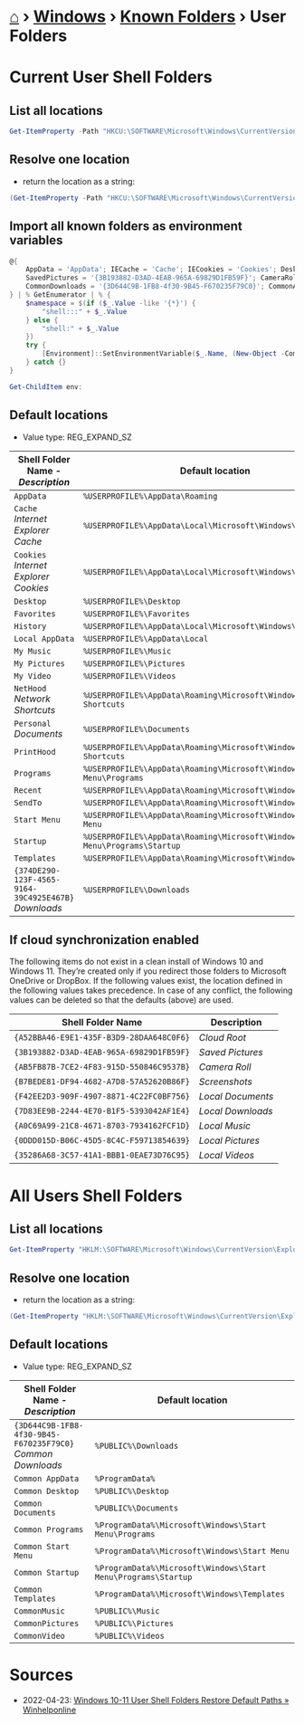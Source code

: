# [⌂](../../README.md) › [Windows](../../README.md#windows) › [Known Folders](known-folders.md) › User Folders


# Current User Shell Folders


## List all locations

```powershell
Get-ItemProperty -Path "HKCU:\SOFTWARE\Microsoft\Windows\CurrentVersion\Explorer\User Shell Folders" | select * -Exclude "PS*"
```

## Resolve one location

- return the location as a string:

```powershell
(Get-ItemProperty -Path "HKCU:\SOFTWARE\Microsoft\Windows\CurrentVersion\Explorer\User Shell Folders")."{374DE290-123F-4565-9164-39C4925E467B}"
```

## Import all known folders as environment variables

```powershell
@{
    AppData = 'AppData'; IECache = 'Cache'; IECookies = 'Cookies'; Desktop = 'Desktop'; Favorites = 'Favorites'; History = 'History'; LocalAppData = 'Local AppData'; MyMusic = 'My Music'; MyPictures = 'My Pictures'; MyVideos = 'My Video'; MyDocuments = 'Personal'; Downloads = '{374DE290-123F-4565-9164-39C4925E467B}'; NetworkShortcuts = 'NetHood'; PrinterShortcuts = 'PrintHood'; Programs = 'Programs'; Recent = 'Recent'; SendTo = 'SendTo'; StartMenu = 'Start Menu'; Startup = 'Startup'; Templates = 'Templates'; CloudRoot = '{A52BBA46-E9E1-435F-B3D9-28DAA648C0F6}';
    SavedPictures = '{3B193882-D3AD-4EAB-965A-69829D1FB59F}'; CameraRoll = '{AB5FB87B-7CE2-4F83-915D-550846C9537B}'; Screenshots = '{B7BEDE81-DF94-4682-A7D8-57A52620B86F}'; LocalDocuments = '{F42EE2D3-909F-4907-8871-4C22FC0BF756}'; LocalDownloads = '{7D83EE9B-2244-4E70-B1F5-5393042AF1E4}'; LocalMusic = '{A0C69A99-21C8-4671-8703-7934162FCF1D}'; LocalPictures = '{0DDD015D-B06C-45D5-8C4C-F59713854639}'; LocalVideos = '{35286A68-3C57-41A1-BBB1-0EAE73D76C95}';
    CommonDownloads = '{3D644C9B-1FB8-4f30-9B45-F670235F79C0}'; CommonAppData = 'Common AppData'; CommonDesktop = 'Common Desktop'; CommonDocuments = 'Common Documents'; CommonPrograms = 'Common Programs'; CommonStartMenu = 'Common Start Menu'; CommonStartup = 'Common Startup'; CommonTemplates = 'Common Templates'; CommonMusic = 'CommonMusic'; CommonPictures = 'CommonPictures'; CommonVideos = 'CommonVideo';
} | % GetEnumerator | % {
    $namespace = $(if ($_.Value -like '{*}') {
        "shell:::" + $_.Value
    } else {
        "shell:" + $_.Value
    })
    try {
        [Environment]::SetEnvironmentVariable($_.Name, (New-Object -ComObject Shell.Application).NameSpace($namespace).Self.Path)
    } catch {}
}
```

```powershell
Get-ChildItem env:
```


## Default locations

- Value type: REG_EXPAND_SZ

| Shell Folder Name - _Description_                         | Default location                                                              |
| --------------------------------------------------------- | ----------------------------------------------------------------------------- |
| `AppData`                                                 | `%USERPROFILE%\AppData\Roaming`                                               |
| `Cache` <br> _Internet Explorer Cache_                    | `%USERPROFILE%\AppData\Local\Microsoft\Windows\INetCache`                     |
| `Cookies` <br> _Internet Explorer Cookies_                | `%USERPROFILE%\AppData\Local\Microsoft\Windows\INetCookies`                   |
| `Desktop`                                                 | `%USERPROFILE%\Desktop`                                                       |
| `Favorites`                                               | `%USERPROFILE%\Favorites`                                                     |
| `History`                                                 | `%USERPROFILE%\AppData\Local\Microsoft\Windows\History`                       |
| `Local AppData`                                           | `%USERPROFILE%\AppData\Local`                                                 |
| `My Music`                                                | `%USERPROFILE%\Music`                                                         |
| `My Pictures`                                             | `%USERPROFILE%\Pictures`                                                      |
| `My Video`                                                | `%USERPROFILE%\Videos`                                                        |
| `NetHood` <br> _Network Shortcuts_                        | `%USERPROFILE%\AppData\Roaming\Microsoft\Windows\Network Shortcuts`           |
| `Personal` <br> _Documents_                               | `%USERPROFILE%\Documents`                                                     |
| `PrintHood`                                               | `%USERPROFILE%\AppData\Roaming\Microsoft\Windows\Printer Shortcuts`           |
| `Programs`                                                | `%USERPROFILE%\AppData\Roaming\Microsoft\Windows\Start Menu\Programs`         |
| `Recent`                                                  | `%USERPROFILE%\AppData\Roaming\Microsoft\Windows\Recent`                      |
| `SendTo`                                                  | `%USERPROFILE%\AppData\Roaming\Microsoft\Windows\SendTo`                      |
| `Start Menu`                                              | `%USERPROFILE%\AppData\Roaming\Microsoft\Windows\Start Menu`                  |
| `Startup`                                                 | `%USERPROFILE%\AppData\Roaming\Microsoft\Windows\Start Menu\Programs\Startup` |
| `Templates`                                               | `%USERPROFILE%\AppData\Roaming\Microsoft\Windows\Templates`                   |
| `{374DE290-123F-4565-9164-39C4925E467B}` <br> _Downloads_ | `%USERPROFILE%\Downloads`                                                     |


## If cloud synchronization enabled

The following items do not exist in a clean install of Windows 10 and Windows 11. They’re created only if you redirect those folders to Microsoft OneDrive or DropBox. If the following values exist, the location defined in the following values takes precedence. In case of any conflict, the following values can be deleted so that the defaults (above) are used.

| Shell Folder Name                        | Description       |
| ---------------------------------------- | ----------------- |
| `{A52BBA46-E9E1-435F-B3D9-28DAA648C0F6}` | _Cloud Root_      |
| `{3B193882-D3AD-4EAB-965A-69829D1FB59F}` | _Saved Pictures_  |
| `{AB5FB87B-7CE2-4F83-915D-550846C9537B}` | _Camera Roll_     |
| `{B7BEDE81-DF94-4682-A7D8-57A52620B86F}` | _Screenshots_     |
| `{F42EE2D3-909F-4907-8871-4C22FC0BF756}` | _Local Documents_ |
| `{7D83EE9B-2244-4E70-B1F5-5393042AF1E4}` | _Local Downloads_ |
| `{A0C69A99-21C8-4671-8703-7934162FCF1D}` | _Local Music_     |
| `{0DDD015D-B06C-45D5-8C4C-F59713854639}` | _Local Pictures_  |
| `{35286A68-3C57-41A1-BBB1-0EAE73D76C95}` | _Local Videos_    |


# All Users Shell Folders

## List all locations

```powershell
Get-ItemProperty "HKLM:\SOFTWARE\Microsoft\Windows\CurrentVersion\Explorer\User Shell Folders" | select * -Exclude "PS*"
```

## Resolve one location

- return the location as a string:

```powershell
(Get-ItemProperty "HKLM:\SOFTWARE\Microsoft\Windows\CurrentVersion\Explorer\User Shell Folders")."Common AppData"
```


## Default locations

- Value type: REG_EXPAND_SZ

| Shell Folder Name - _Description_                                | Default location                                              |
| ---------------------------------------------------------------- | ------------------------------------------------------------- |
| `{3D644C9B-1FB8-4f30-9B45-F670235F79C0}` <br> _Common Downloads_ | `%PUBLIC%\Downloads`                                          |
| `Common AppData`                                                 | `%ProgramData%`                                               |
| `Common Desktop`                                                 | `%PUBLIC%\Desktop`                                            |
| `Common Documents`                                               | `%PUBLIC%\Documents`                                          |
| `Common Programs`                                                | `%ProgramData%\Microsoft\Windows\Start Menu\Programs`         |
| `Common Start Menu`                                              | `%ProgramData%\Microsoft\Windows\Start Menu`                  |
| `Common Startup`                                                 | `%ProgramData%\Microsoft\Windows\Start Menu\Programs\Startup` |
| `Common Templates`                                               | `%ProgramData%\Microsoft\Windows\Templates`                   |
| `CommonMusic`                                                    | `%PUBLIC%\Music`                                              |
| `CommonPictures`                                                 | `%PUBLIC%\Pictures`                                           |
| `CommonVideo`                                                    | `%PUBLIC%\Videos`                                             |



# Sources

- 2022-04-23: [Windows 10-11 User Shell Folders Restore Default Paths » Winhelponline](https://www.winhelponline.com/blog/windows-10-shell-folders-paths-defaults-restore/)